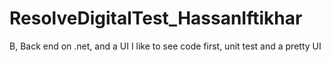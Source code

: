 # ResolveDigitalTest_HassanIftikhar
B, Back end on .net, and a UI I like to see code first, unit test and a pretty UI

